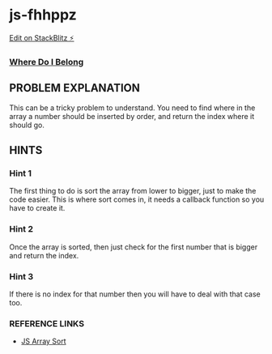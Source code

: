 # js-fhhppz

[Edit on StackBlitz ⚡️](https://stackblitz.com/edit/js-fhhppz)

### [Where Do I Belong](https://www.freecodecamp.org/learn/javascript-algorithms-and-data-structures/basic-algorithm-scripting/where-do-i-belong)

## PROBLEM EXPLANATION
This can be a tricky problem to understand.  You need to find where in the array a number should be inserted by order, and return the index where it should go.

## HINTS
### Hint 1
The first thing to do is sort the array from lower to bigger, just to make the code easier.  This is where sort comes in, it needs a callback function so you have to create it.
### Hint 2
Once the array is sorted, then just check for the first number that is bigger and return the index.
### Hint 3
If there is no index for that number then you will have to deal with that case too.

### REFERENCE LINKS
- [JS Array Sort](http://forum.freecodecamp.com/t/javascript-array-prototype-sort/14306)
